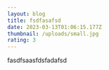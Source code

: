 ```yaml
---
layout: blog
title: fsdfasafsd
date: 2023-03-13T01:06:15.177Z
thumbnail: /uploads/small.jpg
rating: 3
---
```

f﻿asdfsaasfdsfadafsd
